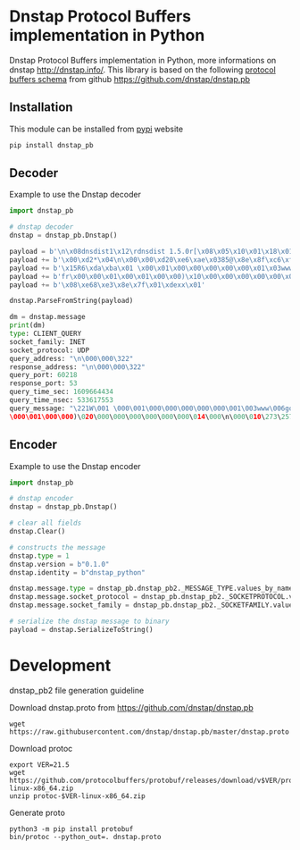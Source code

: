 # Dnstap Protocol Buffers implementation in Python

Dnstap Protocol Buffers implementation in Python, more informations on dnstap http://dnstap.info/.
This library is based on the following [protocol buffers schema](https://raw.githubusercontent.com/dnstap/dnstap.pb/master/dnstap.proto) from github https://github.com/dnstap/dnstap.pb

## Installation

This module can be installed from [pypi](https://pypi.org/project/dnstap_pb) website

```python
pip install dnstap_pb
```

## Decoder

Example to use the Dnstap decoder

```python
import dnstap_pb

# dnstap decoder
dnstap = dnstap_pb.Dnstap()

payload = b'\n\x08dnsdist1\x12\rdnsdist 1.5.0r[\x08\x05\x10\x01\x18\x01"\x04\n\x00'
payload += b'\x00\xd2*\x04\n\x00\x00\xd20\xe6\xae\x0385@\x8e\x8f\xc6\xff\x05M\x1cf,'
payload += b'\x15R6\xda\xba\x01 \x00\x01\x00\x00\x00\x00\x00\x01\x03www\x06google\x02'
payload += b'fr\x00\x00\x01\x00\x01\x00\x00)\x10\x00\x00\x00\x00\x00\x00\x0c\x00\n\x00'
payload += b'\x08\xe68\xe3\x8e\x7f\x01\xdexx\x01'

dnstap.ParseFromString(payload)

dm = dnstap.message
print(dm)
type: CLIENT_QUERY
socket_family: INET
socket_protocol: UDP
query_address: "\n\000\000\322"
response_address: "\n\000\000\322"
query_port: 60218
response_port: 53
query_time_sec: 1609664434
query_time_nsec: 533617553
query_message: "\221W\001 \000\001\000\000\000\000\000\001\003www\006google\002fr\000\000\001
\000\001\000\000)\020\000\000\000\000\000\000\014\000\n\000\010\273\257\370\014_\001\341-"
```

## Encoder

Example to use the Dnstap encoder

```python
import dnstap_pb

# dnstap encoder
dnstap = dnstap_pb.Dnstap()

# clear all fields
dnstap.Clear()

# constructs the message
dnstap.type = 1
dnstap.version = b"0.1.0"
dnstap.identity = b"dnstap_python"

dnstap.message.type = dnstap_pb.dnstap_pb2._MESSAGE_TYPE.values_by_name["CLIENT_QUERY"].number
dnstap.message.socket_protocol = dnstap_pb.dnstap_pb2._SOCKETPROTOCOL.values_by_name["UDP"].number
dnstap.message.socket_family = dnstap_pb.dnstap_pb2._SOCKETFAMILY.values_by_name["INET"].number

# serialize the dnstap message to binary
payload = dnstap.SerializeToString()
```

# Development

dnstap_pb2 file generation guideline
 
Download dnstap.proto from https://github.com/dnstap/dnstap.pb

```
wget https://raw.githubusercontent.com/dnstap/dnstap.pb/master/dnstap.proto
```

Download protoc

```
export VER=21.5
wget https://github.com/protocolbuffers/protobuf/releases/download/v$VER/protoc-$VER-linux-x86_64.zip
unzip protoc-$VER-linux-x86_64.zip
```

Generate proto

```
python3 -m pip install protobuf
bin/protoc --python_out=. dnstap.proto
```
